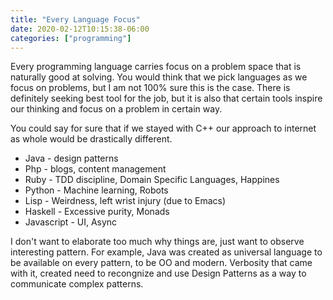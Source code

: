```yaml
---
title: "Every Language Focus"
date: 2020-02-12T10:15:38-06:00
categories: ["programming"]
---
```



Every programming language carries focus on a problem space that is naturally good at solving. You would think that we pick languages as we focus on problems, but I am not 100% sure this is the case. There is definitely seeking best tool for the job, but it is also that certain tools inspire our thinking and focus on a problem in certain way.

<!--more-->

You could say for sure that if we stayed with C++ our approach to internet as whole would be drastically different.

* Java - design patterns
* Php - blogs, content management
* Ruby - TDD discipline, Domain Specific Languages, Happines
* Python - Machine learning, Robots
* Lisp - Weirdness, left wrist injury (due to Emacs)
* Haskell - Excessive purity, Monads
* Javascript - UI, Async

I don't want to elaborate too much why things are, just want to observe interesting pattern. For example, Java was created as universal language to be available on every pattern, to be OO and modern. Verbosity that came with it, created need to recongnize and use Design Patterns as a way to communicate complex patterns.
